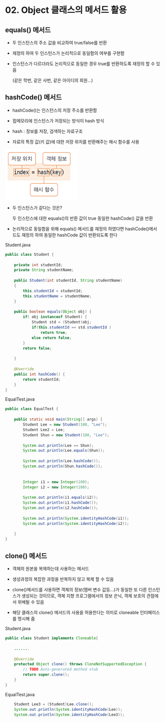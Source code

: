 # 02. Object 클래스의 메서드 활용

## equals() 메서드

- 두 인스턴스의 주소 값을 비교하여 true/false를 반환

- 재정의 하여 두 인스턴스가 논리적으로 동일함의 여부를 구현함

- 인스턴스가 다르더라도 논리적으로 동일한 경우 true를 반환하도록 재정의 할 수 있음

  (같은 학번, 같은 사번, 같은 아이디의 회원...)
  
## hashCode() 메서드

- hashCode()는 인스턴스의 저장 주소를 반환함

- 힙메모리에 인스턴스가 저장되는 방식이 hash 방식

- hash : 정보를 저장, 검색하는 자료구조

- 자료의 특정 값(키 값)에 대한 저장 위치를 반환해주는 해시 함수를 사용

![hash.png](./img/hash.png)

- 두 인스턴스가 같다는 것은?

  두 인스턴스에 대한 equals()의 반환 값이 true
  동일한 hashCode() 값을 반환

- 논리적으로 동일함을 위해 equals() 메서드를 재정의 하였다면 hashCode()메서드도 재정의 하여 동일한 hashCode 값이 반환되도록 한다

Student.java
```java
public class Student {

	private int studentId;
	private String studentName;

	public Student(int studentId, String studentName)
	{
		this.studentId = studentId;
		this.studentName = studentName;
	}
	
	public boolean equals(Object obj) {
		if( obj instanceof Student) {
			Student std = (Student)obj;
			if(this.studentId == std.studentId )
				return true;
			else return false;
		}
		return false;
		
	}
	
	@Override
	public int hashCode() {
		return studentId;
	}
}
```

EqualTest.java
```java
public class EqualTest {

	public static void main(String[] args) {
		Student Lee = new Student(100, "Lee");
		Student Lee2 = Lee;
		Student Shun = new Student(100, "Lee");
		
		System.out.println(Lee == Shun);
		System.out.println(Lee.equals(Shun));
		
		System.out.println(Lee.hashCode());
		System.out.println(Shun.hashCode());
		
		
		Integer i1 = new Integer(100);
		Integer i2 = new Integer(100);
		
		System.out.println(i1.equals(i2));
		System.out.println(i1.hashCode());
		System.out.println(i2.hashCode());
		
		System.out.println(System.identityHashCode(i1));
		System.out.println(System.identityHashCode(i2));

	}
}
```

## clone() 메서드

- 객체의 원본을 복제하는데 사용하는 메서드

- 생성과정의 복잡한 과정을 반복하지 않고 복제 할 수 있음

- clone()메서드를 사용하면 객체의 정보(멤버 변수 값등...)가 동일한 또 다른 인스턴스가 생성되는 것이므로, 객체 지향 프로그램에서의 정보 은닉, 객체 보호의 관점에서 위배될 수 있음

- 해당 클래스의 clone() 메서드의 사용을 허용한다는 의미로 cloneable 인터페이스를 명시해 줌

Student.java
```java
public class Student implements Cloneable{

    .......

	@Override
	protected Object clone() throws CloneNotSupportedException {
		// TODO Auto-generated method stub
		return super.clone();
	}
}
```

EqualTest.java
```java
    Student Lee3 = (Student)Lee.clone();
	System.out.println(System.identityHashCode(Lee));
	System.out.println(System.identityHashCode(Lee3));
		
```





